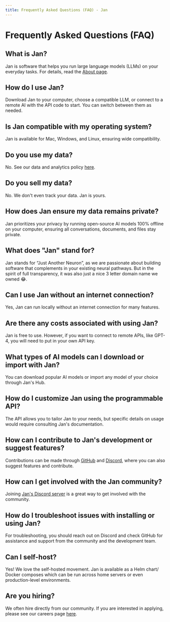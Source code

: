 ```yaml
---
title: Frequently Asked Questions (FAQ) - Jan
---
```


# Frequently Asked Questions (FAQ)

## What is Jan?

Jan is software that helps you run large language models (LLMs) on your everyday tasks. For details, read the [About page](https://jan.ai/about/).

## How do I use Jan?

Download Jan to your computer, choose a compatible LLM, or connect to a remote AI with the API code to start. You can switch between them as needed.

## Is Jan compatible with my operating system?

Jan is available for Mac, Windows, and Linux, ensuring wide compatibility.

## Do you use my data?

No. See our data and analytics policy [here](https://jan.ai/privacy/#:~:text=We%20do%20not%20share%20your,with%20a%20better%20user%20experience.).

## Do you sell my data?

No. We don't even track your data. Jan is yours.

## How does Jan ensure my data remains private?

Jan prioritizes your privacy by running open-source AI models 100% offline on your computer, ensuring all conversations, documents, and files stay private.

## What does "Jan" stand for?

Jan stands for “Just Another Neuron”, as we are passionate about building software that complements in your existing neural pathways. But in the spirit of full transparency, it was also just a nice 3 letter domain name we owned 😂.

## Can I use Jan without an internet connection?

Yes, Jan can run locally without an internet connection for many features.

## Are there any costs associated with using Jan?

Jan is free to use. However, if you want to connect to remote APIs, like GPT-4, you will need to put in your own API key.

## What types of AI models can I download or import with Jan?

You can download popular AI models or import any model of your choice through Jan's Hub.

## How do I customize Jan using the programmable API?

The API allows you to tailor Jan to your needs, but specific details on usage would require consulting Jan's documentation.

## How can I contribute to Jan's development or suggest features?

Contributions can be made through [GitHub](https://github.com/janhq/jan) and [Discord](https://discord.gg/Exe46xPMbK), where you can also suggest features and contribute.

## How can I get involved with the Jan community?

Joining [Jan's Discord server](https://discord.gg/qSwXFx6Krr) is a great way to get involved with the community.

## How do I troubleshoot issues with installing or using Jan?

For troubleshooting, you should reach out on Discord and check GitHub for assistance and support from the community and the development team.

## Can I self-host?

Yes! We love the self-hosted movement. Jan is available as a Helm chart/ Docker composes which can be run across home servers or even production-level environments.

## Are you hiring?

We often hire directly from our community. If you are interested in applying, please see our careers page [here](https://janai.bamboohr.com/careers).
